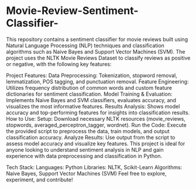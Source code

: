 # Movie-Review-Sentiment-Classifier-
This repository contains a sentiment classifier for movie reviews built using Natural Language Processing (NLP) techniques and classification algorithms such as Naive Bayes and Support Vector Machines (SVM). The project uses the NLTK Movie Reviews Dataset to classify reviews as positive or negative, with the following key features:

Project Features:
Data Preprocessing: Tokenization, stopword removal, lemmatization, POS tagging, and punctuation removal.
Feature Engineering: Utilizes frequency distribution of common words and custom feature dictionaries for sentiment classification.
Model Training & Evaluation: Implements Naive Bayes and SVM classifiers, evaluates accuracy, and visualizes the most informative features.
Results Analysis: Shows model accuracy and top-performing features for insights into classification results.
How to Use:
Setup: Download necessary NLTK resources (movie_reviews, stopwords, averaged_perceptron_tagger, wordnet).
Run the Code: Execute the provided script to preprocess the data, train models, and output classification accuracy.
Analyze Results: Use output from the script to assess model accuracy and visualize key features.
This project is ideal for anyone looking to understand sentiment analysis in NLP and gain experience with data preprocessing and classification in Python.

Tech Stack:
Languages: Python
Libraries: NLTK, Scikit-Learn
Algorithms: Naive Bayes, Support Vector Machines (SVM)
Feel free to explore, experiment, and contribute!
